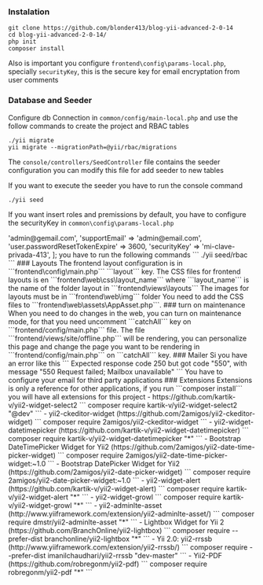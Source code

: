 ### Instalation
```
git clone https://github.com/blonder413/blog-yii-advanced-2-0-14
cd blog-yii-advanced-2-0-14/
php init
composer install
```

Also is important you configure ```frontend\config\params-local.php```,
specially ```securityKey```, this is the secure key for email encryptation
from user comments

### Database and Seeder
Configure db Connection in ```common/config/main-local.php``` and
use the follow commands to create the project and RBAC tables

```
./yii migrate
yii migrate --migrationPath=@yii/rbac/migrations
```

The ```console/controllers/SeedController``` file contains the seeder configuration
you can modify this file for add seeder to new tables

If you want to execute the seeder you have to run the console command

```
./yii seed
```

If you want insert roles and premissions by default, you have to configure the securityKey
in ```common\config\params-local.php```

<?php
return [
    'adminEmail'                    => 'admin@gemail.com',
    'supportEmail'                  => 'admin@email.com',
    'user.passwordResetTokenExpire' => 3600,
    'securityKey'                   => 'mi-clave-privada-413',
];


you have to run the following commands

```
./yii seed/rbac
```

### Layouts

The frontend layout configuration is in ```frontend\config\main.php```
```layout``` key.
The CSS files for frontend layouts is en ```frontend\web\css\layout_name```
where ```layout_name``` is the name of the folder layout in ```frontend\views\layouts```
The images for layouts must be in ```frontend\web\img``` folder

You need to add the CSS files to ```frontend\web\assets\AppAsset.php```.

### turn on maintenance

When you need to do changes in the web, you can turn on maintenance mode,
for that you need uncomment ```catchAll``` key on ```frontend/config/main.php``` file.
The file ```frontend/views/site/offline.php``` will be rendering, you can personalize this page
and change the page you want to be rendering in ```frontend/config/main.php``` on ```catchAll``` key.

### Mailer

Si you have an error like this

```
Expected response code 250 but got code "550", with message "550 Request failed; Mailbox unavailable"
```

You have to configure your email for third party applications

### Extensions

Extensions is only a reference for other applications,
if you run ```composer install``` you will have all extensions
for this project

- https://github.com/kartik-v/yii2-widget-select2

```
composer require kartik-v/yii2-widget-select2 "@dev"
```

- yii2-ckeditor-widget (https://github.com/2amigos/yii2-ckeditor-widget)

```
composer require 2amigos/yii2-ckeditor-widget
```

- yii2-widget-datetimepicker (https://github.com/kartik-v/yii2-widget-datetimepicker)

```
composer require kartik-v/yii2-widget-datetimepicker "*"
```

- Bootstrap DateTimePicker Widget for Yii2 (https://github.com/2amigos/yii2-date-time-picker-widget)

```
composer require 2amigos/yii2-date-time-picker-widget:~1.0
```

- Bootstrap DatePicker Widget for Yii2 (https://github.com/2amigos/yii2-date-picker-widget)

```
composer require 2amigos/yii2-date-picker-widget:~1.0
```

- yii2-widget-alert (https://github.com/kartik-v/yii2-widget-alert)

```
composer require kartik-v/yii2-widget-alert "*"
```

- yii2-widget-growl

```
composer require kartik-v/yii2-widget-growl "*"
```

- yii2-adminlte-asset (http://www.yiiframework.com/extension/yii2-adminlte-asset/)

```
composer require dmstr/yii2-adminlte-asset "*"
```

- Lightbox Widget for Yii 2 (https://github.com/BranchOnline/yii2-lightbox)

```
composer require --prefer-dist branchonline/yii2-lightbox "*"
```

- Yii 2.0: yii2-rrssb (http://www.yiiframework.com/extension/yii2-rrssb/)

```
composer require --prefer-dist imanilchaudhari/yii2-rrssb "dev-master"
```

- Yii2-PDF (https://github.com/robregonm/yii2-pdf)

```
composer require robregonm/yii2-pdf "*"
```
